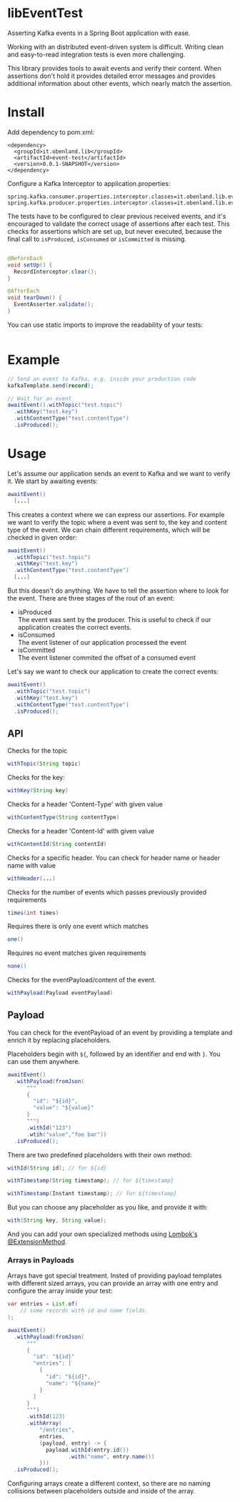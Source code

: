 # libEventTest

Asserting Kafka events in a Spring Boot application with ease.

Working with an distributed event-driven system is difficult. Writing clean and
easy-to-read integration tests is even more challenging.

This library provides tools to await events and verify their content.
When assertions don't hold it provides detailed error messages and provides
additional information about other events, which nearly match the assertion.

# Install

Add dependency to pom.xml:

    <dependency>
      <groupId>it.obenland.lib</groupId>
      <artifactId>event-test</artifactId>
      <version>0.0.1-SNAPSHOT</version>
    </dependency>

Configure a Kafka Interceptor to application.properties:

    spring.kafka.consumer.properties.interceptor.classes=it.obenland.lib.eventtest.RecordInterceptor
    spring.kafka.producer.properties.interceptor.classes=it.obenland.lib.eventtest.RecordInterceptor

The tests have to be configured to clear previous received events, and it's
encouraged to validate the correct usage of assertions after each test. This
checks for assertions which are set up, but never executed, because the final
call to `isProduced`, `isConsumed` or `isCommitted` is missing.

```java

@BeforeEach
void setUp() {
  RecordInterceptor.clear();
}

@AfterEach
void tearDown() {
  EventAsserter.validate();
}
```

You can use static imports to improve the readability of your tests:

```java


```

# Example

```java
// Send an event to Kafka, e.g. inside your production code
kafkaTemplate.send(record);

// Wait for an event
awaitEvent().withTopic("test.topic")
  .withKey("test.key")
  .withContentType("test.contentType")
  .isProduced();
```

# Usage

Let's assume our application sends an event to Kafka and we want to verify it.
We start by awaiting events:

```java
awaitEvent()
  [...]
```

This creates a context where we can express our assertions. For example
we want to verify the topic where a event was sent to, the key and content type
of the event. We can chain different requirements, which will be checked in
given order:

```java
awaitEvent()
  .withTopic("test.topic")
  .withKey("test.key")
  .withContentType("test.contentType")
  [...]
```

But this doesn't do anything. We have to tell the assertion where to look for
the event. There are three stages of the rout of an event:

- isProduced \
  The event was sent by the producer. This is useful to check if our application
  creates the correct events.
- isConsumed \
  The event listener of our application processed the event
- isCommitted \
  The event listener commited the offset of a consumed event

Let's say we want to check our application to create the correct events:

```java
awaitEvent()
  .withTopic("test.topic")
  .withKey("test.key")
  .withContentType("test.contentType")
  .isProduced();
```

## API

Checks for the topic

```java
withTopic(String topic)
```

Checks for the key:

```java
withKey(String key)
```

Checks for a header 'Content-Type' with given value

```java
withContentType(String contentType)
```

Checks for a header 'Content-Id' with given value

```java
withContentId(String contentId)
```

Checks for a specific header. You can check for header name or header name with
value

```java
withHeader(...)
```

Checks for the number of events which passes previously provided requirements

```java
times(int times)
```

Requires there is only one event which matches

```java
one()
```

Requires no event matches given requirements

```java
none()
```

Checks for the eventPayload/content of the event.

```java
withPayload(Payload eventPayload)
```

## Payload

You can check for the eventPayload of an event by providing a template and
enrich it by replacing placeholders. 

Placeholders begin with `${`, followed by
an identifier and end with `}`. You can use them anywhere.

```java
awaitEvent()
  .withPayload(fromJson(
      """
      {
        "id": "${id}",
        "value": "${value}"
      }
      """)
      .withId("123")
      .wtih("value","foo bar"))
  .isProduced();
```

There are two predefined placeholders with their own method:

```java
withId(String id); // for ${id}

withTimestamp(String timestamp); // for ${timestamp}

withTimestamp(Instant timestamp); // for ${timestamp}
```

But you can choose any placeholder as you like, and provide it with:

```java
with(String key, String value);
```

And you can add your own specialized methods
using [Lombok's @ExtensionMethod](https://projectlombok.org/features/experimental/ExtensionMethod).

### Arrays in Payloads

Arrays have got special treatment. Insted of providing payload templates with
different sized arrays, you can provide an array with one entry and configure
the array inside your test:

```java
var entries = List.of(
    // some records with id and name fields.
);

awaitEvent()
  .withPayload(fromJson(
      """
      {
        "id": "${id}"
        "entries": [
          { 
            "id": "${id}",
            "name": "${name}"
          }
        ]
      }
      """)
      .withId(123)
      .withArray(
          "/entries",
          entries,
          (payload, entry) -> {
            payload.withId(entry.id())
                   .with("name", entry.name())
          }))
  .isProduced();
```

Configuring arrays create a different context, so there are no naming collisions
between placeholders outside and inside of the array.



